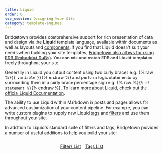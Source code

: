 ```yaml
---
title: Liquid
order: 0
top_section: Designing Your Site
category: template-engines
---
```


Bridgetown provides comprehensive support for rich presentation of data and design via the **Liquid** template language, available within documents as well as layouts and [components](/docs/components). If you find that Liquid doesn't suit your needs when building your site templates, [Bridgetown also allows for using ERB (Embedded RuBy)](/docs/template-engines/erb-and-beyond). You can mix and match ERB and Liquid templates freely throughout your site.

Generally in Liquid you output content using two curly braces e.g.
{% raw %}`{{ variable }}`{% endraw %} and perform logic statements by
surrounding them in a curly brace percentage sign e.g.
{% raw %}`{% if statement %}`{% endraw %}. To learn more about Liquid, check
out the [official Liquid Documentation](https://shopify.github.io/liquid/).

The ability to use Liquid within Markdown in posts and pages allows for advanced customization of your content pipeline. For example, you can write custom plugins to supply new Liquid [tags](/docs/plugins/tags) and [filters](/docs/plugins/filters) and use them throughout your site.

In addition to Liquid's standard suite of filters and tags, Bridgetown provides a number of useful additions to help you build your site:

<p style="margin-top:2em; display:flex; gap:1em; justify-content:center">
  <a href="/docs/liquid/filters">
    <sl-button type="primary" outline>
      Filters List
      <sl-icon slot="suffix" library="remixicon" name="system/arrow-right-s-fill"></sl-icon>
    </sl-button>
  </a>
  <a href="/docs/liquid/tags">
    <sl-button type="primary" outline>
      Tags List
      <sl-icon slot="suffix" library="remixicon" name="system/arrow-right-s-fill"></sl-icon>
    </sl-button>
  </a>
</p>
